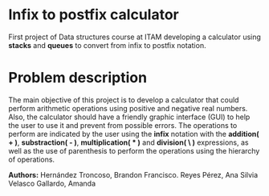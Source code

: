 # Infix to postfix calculator
First project of Data structures course at ITAM developing a calculator using **stacks** and **queues** to convert from infix to postfix notation.

# Problem description
The main objective of this project is to develop a calculator that could perform arithmetic operations using positive and negative real numbers. Also, the calculator should have a friendly graphic interface (GUI) to help the user to use it and prevent from possible errors. The operations to perform are indicated by the user using the **infix** notation with the **addition( + )**, **substraction( - )**, **multiplication( \* )** and **division( \\ )** expressions, as well as the use of parenthesis to perform the operations using the hierarchy of operations.

**Authors:**
Hernández Troncoso, Brandon Francisco.
Reyes Pérez, Ana Silvia
Velasco Gallardo, Amanda
